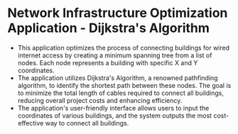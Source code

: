 # Network Infrastructure Optimization Application - Dijkstra's Algorithm
- This application optimizes the process of connecting buildings for wired internet access by creating a minimum spanning tree from a list of nodes. Each node represents a building with specific X and Y coordinates. 
- The application utilizes Dijkstra's Algorithm, a renowned pathfinding algorithm, to identify the shortest path between these nodes. The goal is to minimize the total length of cables required to connect all buildings, reducing overall project costs and enhancing efficiency. 
- The application's user-friendly interface allows users to input the coordinates of various buildings, and the system outputs the most cost-effective way to connect all buildings.
